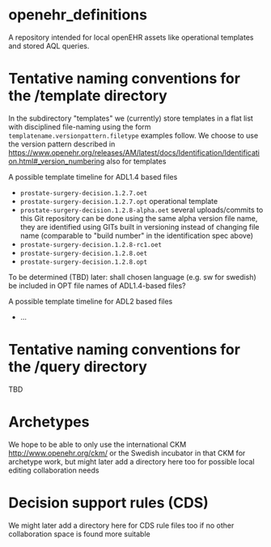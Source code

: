 # openehr_definitions
A repository intended for local openEHR assets like operational templates and stored AQL queries.

# Tentative naming conventions for the /template directory
In the subdirectory "templates" we (currently) store templates in a flat list with disciplined file-naming using the form `templatename.versionpattern.filetype` examples follow. We choose to use the version pattern described in https://www.openehr.org/releases/AM/latest/docs/Identification/Identification.html#_version_numbering also for templates

A possible template timeline for ADL1.4 based files
* `prostate-surgery-decision.1.2.7.oet` 
* `prostate-surgery-decision.1.2.7.opt` operational template
* `prostate-surgery-decision.1.2.8-alpha.oet` several uploads/commits to this Git repository can be done using the same alpha version file name, they are identified using GITs built in versioning instead of changing file name (comparable to "build number" in the identification spec above)   
* `prostate-surgery-decision.1.2.8-rc1.oet` 
* `prostate-surgery-decision.1.2.8.oet` 
* `prostate-surgery-decision.1.2.8.opt` 

To be determined (TBD) later: shall chosen language (e.g. sw for swedish) be included in OPT file names of ADL1.4-based files?

A possible template timeline for ADL2 based files
* ...

# Tentative naming conventions for the /query directory
TBD

# Archetypes
We hope to be able to only use the international CKM http://www.openehr.org/ckm/ or the Swedish incubator in that CKM for archetype work, but might later add a directory here too for possible local editing collaboration needs

# Decision support rules (CDS)
We might later add a directory here for CDS rule files too if no other collaboration space is found more suitable
